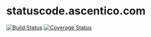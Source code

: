 # statuscode.ascentico.com

[![Build Status](https://travis-ci.org/Ascentico/statuscode.ascentico.com.svg?branch=master)](https://travis-ci.org/Ascentico/statuscode.ascentico.com)
[![Coverage Status](https://coveralls.io/repos/github/Ascentico/statuscode.ascentico.com/badge.svg?branch=master)](https://coveralls.io/github/Ascentico/statuscode.ascentico.com?branch=master)